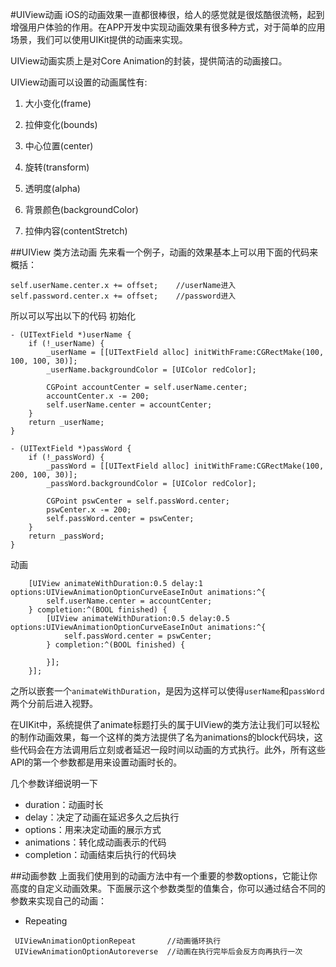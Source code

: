 #UIView动画
iOS的动画效果一直都很棒很，给人的感觉就是很炫酷很流畅，起到增强用户体验的作用。在APP开发中实现动画效果有很多种方式，对于简单的应用场景，我们可以使用UIKit提供的动画来实现。

UIView动画实质上是对Core Animation的封装，提供简洁的动画接口。

UIView动画可以设置的动画属性有:

1. 大小变化(frame)

2. 拉伸变化(bounds)

3. 中心位置(center)

4. 旋转(transform)

5. 透明度(alpha)

6. 背景颜色(backgroundColor)

7. 拉伸内容(contentStretch)

##UIView 类方法动画
先来看一个例子，动画的效果基本上可以用下面的代码来概括：
```
self.userName.center.x += offset;    //userName进入
self.password.center.x += offset;    //password进入
```
所以可以写出以下的代码
初始化
```
- (UITextField *)userName {
    if (!_userName) {
        _userName = [[UITextField alloc] initWithFrame:CGRectMake(100, 100, 100, 30)];
        _userName.backgroundColor = [UIColor redColor];
        
        CGPoint accountCenter = self.userName.center;
        accountCenter.x -= 200;
        self.userName.center = accountCenter;
    }
    return _userName;
}

- (UITextField *)passWord {
    if (!_passWord) {
        _passWord = [[UITextField alloc] initWithFrame:CGRectMake(100, 200, 100, 30)];
        _passWord.backgroundColor = [UIColor redColor];
        
        CGPoint pswCenter = self.passWord.center;
        pswCenter.x -= 200;
        self.passWord.center = pswCenter;
    }
    return _passWord;
}
```
动画
```
    [UIView animateWithDuration:0.5 delay:1 options:UIViewAnimationOptionCurveEaseInOut animations:^{
        self.userName.center = accountCenter;
    } completion:^(BOOL finished) {
        [UIView animateWithDuration:0.5 delay:0.5 options:UIViewAnimationOptionCurveEaseInOut animations:^{
            self.passWord.center = pswCenter;
        } completion:^(BOOL finished) {
            
        }];
    }];
```
之所以嵌套一个`animateWithDuration`，是因为这样可以使得`userName`和`passWord`两个分前后进入视野。

在UIKit中，系统提供了animate标题打头的属于UIView的类方法让我们可以轻松的制作动画效果，每一个这样的类方法提供了名为animations的block代码块，这些代码会在方法调用后立刻或者延迟一段时间以动画的方式执行。此外，所有这些API的第一个参数都是用来设置动画时长的。

几个参数详细说明一下
- duration：动画时长
- delay：决定了动画在延迟多久之后执行
- options：用来决定动画的展示方式
- animations：转化成动画表示的代码
- completion：动画结束后执行的代码块

##动画参数
上面我们使用到的动画方法中有一个重要的参数options，它能让你高度的自定义动画效果。下面展示这个参数类型的值集合，你可以通过结合不同的参数来实现自己的动画：
- Repeating
```
 UIViewAnimationOptionRepeat       //动画循环执行
 UIViewAnimationOptionAutoreverse  //动画在执行完毕后会反方向再执行一次
```
